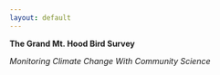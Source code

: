 ```yaml
---
layout: default
---
```


**The Grand Mt. Hood Bird Survey**

*Monitoring Climate Change With Community Science*
